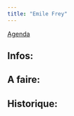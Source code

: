 ```yaml
---
title: "Emile Frey"
---
```


[Agenda](notes/AgendaMaJournee.md) 
## Infos:

## A faire: 

## Historique: